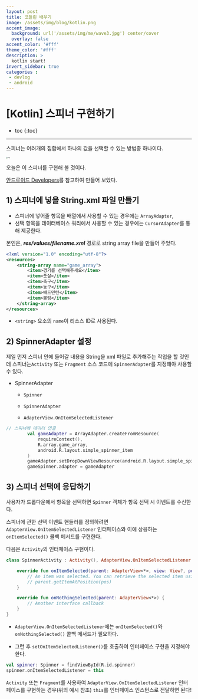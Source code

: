 ```yaml
---
layout: post
title: 코틀린 배우기
image: /assets/img/blog/kotlin.png
accent_image: 
  background: url('/assets/img/me/wave3.jpg') center/cover
  overlay: false
accent_color: '#fff'
theme_color: '#fff'
description: >
  kotlin start!
invert_sidebar: true
categories :
 - devlog	
 - android
---
```


# [Kotlin] 스피너 구현하기

* toc
{:toc}
---

 스피너는 여러개의 집합에서 하나의 값을 선택할 수 있는 방법중 하나이다.

<img src="https://developer.android.com/static/images/ui/spinner.png?hl=ko" alt="img" style="zoom: 25%;" />

오늘은 이 스피너를 구현해 볼 것이다.

[안드로이드 Developers](https://developer.android.com/guide/topics/ui/controls/spinner?hl=ko)를 참고하여 만들어 보았다.



## 1) 스피너에 넣을 String.xml 파일 만들기

* 스피너에 넣어줄 항목을 배열에서 사용할 수 있는 경우에는 `ArrayAdapter`, 
* 선택 항목을 데이터베이스 쿼리에서 사용할 수 있는 경우에는 `CursorAdapter`를 통해 제공한다.

본인은, ***res/values/*filename*.xml*** 경로로 string array file을 만들어 주었다.

```xml
<?xml version="1.0" encoding="utf-8"?>
<resources>
    <string-array name="game_array">
        <item>경기를 선택해주세요</item>
        <item>풋살</item>
        <item>축구</item>
        <item>농구</item>
        <item>배드민턴</item>
        <item>볼링</item>
    </string-array>
</resources>
```

* `<string>` 요소의 `name`이 리소스 ID로 사용된다.



## 2) SpinnerAdapter 설정

제일 먼저 스피너 안에 들어갈 내용을 String을 xml 파일로 추가해주는 작업을 할 것인데 스피너는`Activity` 또는 `Fragment` 소스 코드에 `SpinnerAdapter`를 지정해야 사용할 수 있다.



* SpinnerAdapter 

  - `Spinner`

  - `SpinnerAdapter`

  - `AdapterView.OnItemSelectedListener  `



```kotlin
// 스피너에 데이터 연결
        val gameAdapter = ArrayAdapter.createFromResource(
            requireContext(),
            R.array.game_array,
            android.R.layout.simple_spinner_item
        )
        gameAdapter.setDropDownViewResource(android.R.layout.simple_spinner_dropdown_item)
        gameSpinner.adapter = gameAdapter
```



## 3) 스피너 선택에 응답하기

사용자가 드롭다운에서 항목을 선택하면 `Spinner` 객체가 항목 선택 시 이벤트를 수신한다.

스피너에 관한 선택 이벤트 핸들러를 정의하려면 `AdapterView.OnItemSelectedListener` 인터페이스와 이에 상응하는 `onItemSelected()` 콜백 메서드를 구현한다. 



 다음은 `Activity`의 인터페이스 구현이다.

```kotlin
class SpinnerActivity : Activity(), AdapterView.OnItemSelectedListener {

    override fun onItemSelected(parent: AdapterView<*>, view: View?, pos: Int, id: Long) {
        // An item was selected. You can retrieve the selected item using
        // parent.getItemAtPosition(pos)
    }

    override fun onNothingSelected(parent: AdapterView<*>) {
        // Another interface callback
    }
}
```

* `AdapterView.OnItemSelectedListener`에는 `onItemSelected()`와 `onNothingSelected()` 콜백 메서드가 필요하다.

* 그런 후 `setOnItemSelectedListener()`를 호출하여 인터페이스 구현을 지정해야 한다.



```kotlin
val spinner: Spinner = findViewById(R.id.spinner)
spinner.onItemSelectedListener = this
```

`Activity` 또는 `Fragment`를 사용하여 `AdapterView.OnItemSelectedListener` 인터페이스를 구현하는 경우(위의 예시 참조) `this`를 인터페이스 인스턴스로 전달하면 된다!